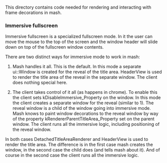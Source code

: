 This directory contains code needed for rendering and interacting with
frame decorations in mash.

### Immersive fullscreen

Immersive fullscreen is a specialized fullscreen mode. In it the user
can move the mouse to the top of the screen and the window header
will slide down on top of the fullscreen window contents.

There are two distinct ways for immersive mode to work in mash:

1. Mash handles it all. This is the default. In this mode a separate
ui::Window is created for the reveal of the title area. HeaderView is used to
render the title area of the reveal in the separate window. The client
does nothing special here.

2. The client takes control of it all (as happens in chrome). To
enable this the client sets kDisableImmersive_Property on the window. In this
mode the client creates a separate window for the reveal (similar to
1). The reveal window is a child of the window going into immersive
mode. Mash knows to paint window decorations to the reveal window by way of
the property kRendererParentTitleArea_Property set on the parent
window. The client runs all the immersive logic, including positioning
of the reveal window.

In both cases DetachedTitleAreaRenderer and HeaderView is used to
render the title area. The difference is in the first case mash
creates the window, in the second case the child does (and tells mash
about it). And of course in the second case the client runs all the
immersive logic.
